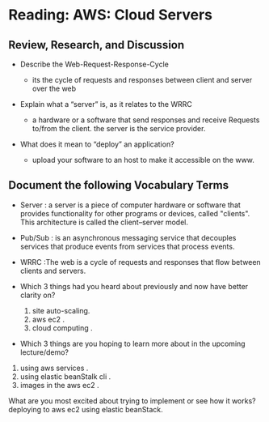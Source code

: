 # Reading: AWS: Cloud Servers

## Review, Research, and Discussion

* Describe the Web-Request-Response-Cycle
  * its the cycle of requests and responses between client and server over the web

* Explain what a “server” is, as it relates to the WRRC
  * a hardware or a software that send responses and receive Requests to/from the client. the server is the service provider.  

* What does it mean to “deploy” an application?
  * upload your software to an host to make it accessible on the www.

## Document the following Vocabulary Terms

* Server :  a server is a piece of computer hardware or software that provides functionality for other programs or devices, called "clients". This architecture is called the client–server model.
* Pub/Sub : is an asynchronous messaging service that decouples services that produce events from services that process events.
* WRRC :The web is a cycle of requests and responses that flow between clients and servers.

* Which 3 things had you heard about previously and now have better clarity on?

   1. site auto-scaling.
   2. aws ec2 .
   3. cloud computing .
* Which 3 things are you hoping to learn more about in the upcoming lecture/demo?

1. using aws services  .
2. using elastic beanStalk cli .
3. images in the aws ec2 .

What are you most excited about trying to implement or see how it works? deploying to aws ec2 using elastic beanStack.
  